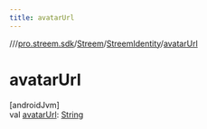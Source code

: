 ```yaml
---
title: avatarUrl
---
```

//[<root>](../../../../index.html)/[pro.streem.sdk](../../index.html)/[Streem](../index.html)/[StreemIdentity](index.html)/[avatarUrl](avatar-url.html)



# avatarUrl



[androidJvm]\
val [avatarUrl](avatar-url.html): [String](https://kotlinlang.org/api/latest/jvm/stdlib/kotlin/-string/index.html)




